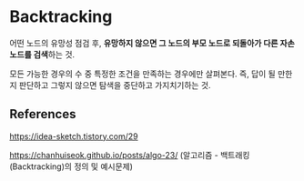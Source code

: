 # Backtracking

어떤 노드의 유망성 점검 후, **유망하지 않으면 그 노드의 부모 노드로 되돌아가 다른 자손 노드를 검색**하는 것.

모든 가능한 경우의 수 중 특정한 조건을 만족하는 경우에만 살펴본다. 즉, 답이 될 만한지 판단하고 그렇지 않으면 탐색을 중단하고 가지치기하는 것.



## References

https://idea-sketch.tistory.com/29

https://chanhuiseok.github.io/posts/algo-23/ (알고리즘 - 백트래킹(Backtracking)의 정의 및 예시문제)
